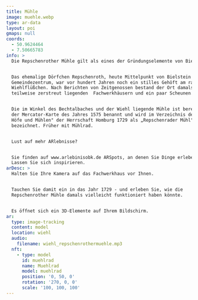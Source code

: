 ```yaml
---
title: Mühle
image: muehle.webp
type: ar-data
layout: poi
gmaps: null
coords:
  - 50.9624464
  - 7.50665783
info: >
  Die Repschenrother Mühle gilt als eines der Gründungselemente von Bielstein.


  Das ehemalige Dörfchen Repschenroth, heute Mittelpunkt von Bielstein und
  Gemeindezentrum, war vor hundert Jahren noch ein stilles Gehöft am rauschenden
  Wiehlflüßchen. Nach Berichten von Zeitgenossen bestand der Ort damals aus
  teilweise zerstreut liegenden  Fachwerkhäusern und ein paar Scheunen.


  Die im Winkel des Bechtalbaches und der Wiehl liegende Mühle ist bereits in
  der Mercator-Karte des Jahres 1575 benannt und wird im Verzeichnis der „freien
  Höfe und Mühlen" der Herrschaft Homburg 1729 als „Repschenrader Mühl"
  bezeichnet. Früher mit Mühlrad.


  Lust auf mehr ARlebnisse?


  Sie finden auf www.arlebinisobk.de ARSpots, an denen Sie Dinge erleben können.
  Lassen Sie sich inspirieren.
arDesc: >
  Halten Sie Ihre Kamera auf das Fachwerkhaus vor Ihnen.


  Tauchen Sie damit ein in das Jahr 1729 - und erleben Sie, wie die
  Repschenrother Mühle damals vielleicht funktioniert haben könnte.


  Es öffnet sich ein 3D-Elemente auf Ihrem Bildschirm.
ar:
  type: image-tracking
  content: model
  location: wiehl
  audio:
    filename: wiehl_repschenrothermuehle.mp3
  nft:
    - type: model
      id: muehlrad
      name: Muehlrad
      model: muehlrad
      position: '0, 50, 0'
      rotation: '270, 0, 0'
      scale: '100, 100, 100'
---
```


